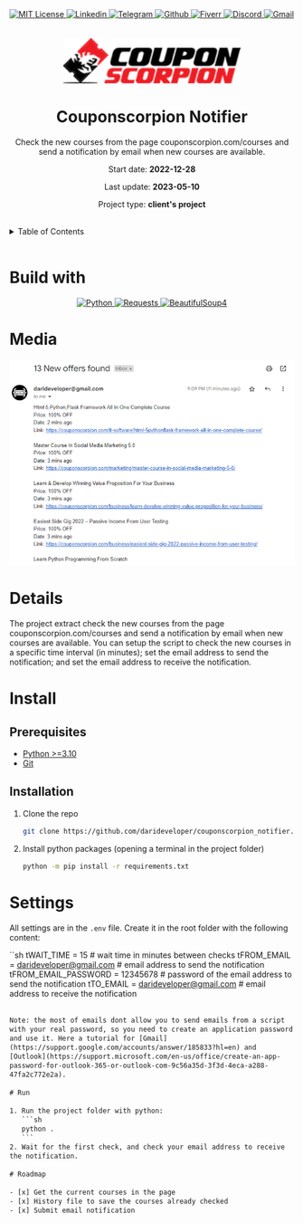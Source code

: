 <div><a href='https://github.com/github.com/darideveloper/blob/master/LICENSE' target='_blank'>
            <img src='https://img.shields.io/github/license/github.com/darideveloper.svg?style=for-the-badge' alt='MIT License' height='30px'/>
        </a><a href='https://www.linkedin.com/in/francisco-dari-hernandez-6456b6181/' target='_blank'>
                <img src='https://img.shields.io/static/v1?style=for-the-badge&message=LinkedIn&color=0A66C2&logo=LinkedIn&logoColor=FFFFFF&label=' alt='Linkedin' height='30px'/>
            </a><a href='https://t.me/darideveloper' target='_blank'>
                <img src='https://img.shields.io/static/v1?style=for-the-badge&message=Telegram&color=26A5E4&logo=Telegram&logoColor=FFFFFF&label=' alt='Telegram' height='30px'/>
            </a><a href='https://github.com/darideveloper' target='_blank'>
                <img src='https://img.shields.io/static/v1?style=for-the-badge&message=GitHub&color=181717&logo=GitHub&logoColor=FFFFFF&label=' alt='Github' height='30px'/>
            </a><a href='https://www.fiverr.com/darideveloper?up_rollout=true' target='_blank'>
                <img src='https://img.shields.io/static/v1?style=for-the-badge&message=Fiverr&color=222222&logo=Fiverr&logoColor=1DBF73&label=' alt='Fiverr' height='30px'/>
            </a><a href='https://discord.com/users/992019836811083826' target='_blank'>
                <img src='https://img.shields.io/static/v1?style=for-the-badge&message=Discord&color=5865F2&logo=Discord&logoColor=FFFFFF&label=' alt='Discord' height='30px'/>
            </a><a href='mailto:darideveloper@gmail.com?subject=Hello Dari Developer' target='_blank'>
                <img src='https://img.shields.io/static/v1?style=for-the-badge&message=Gmail&color=EA4335&logo=Gmail&logoColor=FFFFFF&label=' alt='Gmail' height='30px'/>
            </a></div><div align='center'><br><br><img src='https://github.com/darideveloper/couponscorpion-notifier/raw/master/imgs/logo.png' alt='Couponscorpion Notifier' height='80px'/>

# Couponscorpion Notifier

Check the new courses from the page couponscorpion.com/courses and send a notification by email when new courses are available.

Start date: **2022-12-28**

Last update: **2023-05-10**

Project type: **client's project**

</div><br><details>
            <summary>Table of Contents</summary>
            <ol>
<li><a href='#buildwith'>Build With</a></li>
<li><a href='#media'>Media</a></li>
<li><a href='#details'>Details</a></li>
<li><a href='#install'>Install</a></li>
<li><a href='#settings'>Settings</a></li>
<li><a href='#run'>Run</a></li>
<li><a href='#roadmap'>Roadmap</a></li></ol>
        </details><br>

# Build with

<div align='center'><a href='https://www.python.org/' target='_blank'> <img src='https://cdn.svgporn.com/logos/python.svg' alt='Python' title='Python' height='50px'/> </a><a href='https://requests.readthedocs.io/en/latest/' target='_blank'> <img src='https://requests.readthedocs.io/en/latest/_static/requests-sidebar.png' alt='Requests' title='Requests' height='50px'/> </a><a href='https://www.crummy.com/software/BeautifulSoup/' target='_blank'> <img src='https://github.com/darideveloper/darideveloper/blob/main/imgs/logo%20bs4.png?raw=true' alt='BeautifulSoup4' title='BeautifulSoup4' height='50px'/> </a></div>

# Media

![sample email](https://github.com/darideveloper/couponscorpion-notifier/raw/master/imgs/email.png)

# Details

The project extract check the new courses from the page couponscorpion.com/courses and send a notification by email when new courses are available. You can setup the script to check the new courses in a specific time interval (in minutes); set the email address to send the notification; and set the email address to receive the notification.

# Install

## Prerequisites

* [Python >=3.10](https://www.python.org/)
* [Git](https://git-scm.com/)

## Installation

1. Clone the repo
   ```sh
   git clone https://github.com/darideveloper/couponscorpion_notifier.git
   ```
2. Install python packages (opening a terminal in the project folder)
   ```sh
   python -m pip install -r requirements.txt 
   ```

# Settings

All settings are in the `.env` file. Create it in the root folder with the following content: 

``sh
tWAIT_TIME = 15 # wait time in minutes between checks
tFROM_EMAIL = darideveloper@gmail.com # email address to send the notification
tFROM_EMAIL_PASSWORD = 12345678 # password of the email address to send the notification
tTO_EMAIL = darideveloper@gmail.com # email address to receive the notification
 ```
 
Note: the most of emails dont allow you to send emails from a script with your real password, so you need to create an application password and use it. Here a tutorial for [Gmail](https://support.google.com/accounts/answer/185833?hl=en) and [Outlook](https://support.microsoft.com/en-us/office/create-an-app-password-for-outlook-365-or-outlook-com-9c56a35d-3f3d-4eca-a288-47fa2c772e2a).

# Run

1. Run the project folder with python: 
    ```sh
    python .
    ```
2. Wait for the first check, and check your email address to receive the notification.

# Roadmap

- [x] Get the current courses in the page
- [x] History file to save the courses already checked
- [x] Submit email notification


